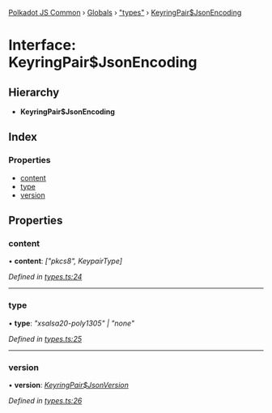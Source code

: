 [Polkadot JS Common](../README.md) › [Globals](../globals.md) › ["types"](../modules/_types_.md) › [KeyringPair$JsonEncoding](_types_.keyringpair_jsonencoding.md)

# Interface: KeyringPair$JsonEncoding

## Hierarchy

* **KeyringPair$JsonEncoding**

## Index

### Properties

* [content](_types_.keyringpair_jsonencoding.md#content)
* [type](_types_.keyringpair_jsonencoding.md#type)
* [version](_types_.keyringpair_jsonencoding.md#version)

## Properties

###  content

• **content**: *["pkcs8", KeypairType]*

*Defined in [types.ts:24](https://github.com/polkadot-js/common/blob/c776f0d8/packages/keyring/src/types.ts#L24)*

___

###  type

• **type**: *"xsalsa20-poly1305" | "none"*

*Defined in [types.ts:25](https://github.com/polkadot-js/common/blob/c776f0d8/packages/keyring/src/types.ts#L25)*

___

###  version

• **version**: *[KeyringPair$JsonVersion](../modules/_types_.md#keyringpairjsonversion)*

*Defined in [types.ts:26](https://github.com/polkadot-js/common/blob/c776f0d8/packages/keyring/src/types.ts#L26)*
